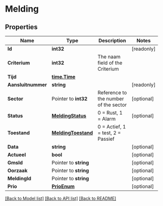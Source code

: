 # Melding

## Properties

Name | Type | Description | Notes
------------ | ------------- | ------------- | -------------
**Id** | **int32** |  | [readonly] 
**Criterium** | **int32** | The naam field of the Criterium | 
**Tijd** | [**time.Time**](time.Time.md) |  | 
**Aansluitnummer** | **string** |  | [readonly] 
**Sector** | Pointer to **int32** | Reference to the number of the sector | [optional] 
**Status** | [**MeldingStatus**](MeldingStatus.md) | 0 &#x3D; Rust, 1 &#x3D; Alarm | [optional] 
**Toestand** | [**MeldingToestand**](MeldingToestand.md) | 0 &#x3D; Actief, 1 &#x3D; test, 2 &#x3D; Passief | 
**Data** | **string** |  | [optional] 
**Actueel** | **bool** |  | [optional] 
**GmsId** | Pointer to **string** |  | [optional] 
**Oorzaak** | Pointer to **string** |  | [optional] 
**MeldingId** | Pointer to **string** |  | [optional] 
**Prio** | [**PrioEnum**](PrioEnum.md) |  | [optional] 

[[Back to Model list]](../README.md#documentation-for-models) [[Back to API list]](../README.md#documentation-for-api-endpoints) [[Back to README]](../README.md)


